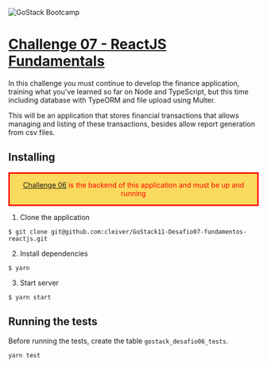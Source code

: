 ![GoStack Bootcamp](https://storage.googleapis.com/golden-wind/bootcamp-gostack/header-desafios.png "GoStack Bootcamp")

# [Challenge 07 - ReactJS Fundamentals](https://github.com/Rocketseat/bootcamp-gostack-desafios/tree/master/desafio-fundamentos-reactjs)

In this challenge you must continue to develop the finance application, training what you've learned so far on Node and TypeScript, but this time including database with TypeORM and file upload using Multer.

This will be an application that stores financial transactions that allows managing and listing of these transactions, besides allow report generation from csv files.

## Installing

<div style="text-align: center; border: 3px solid red; background-color: #FADA5E; color: red;">
  <p><a href="https://github.com/cleiver/GoStack11-Desafio06-banco-de-dados-e-upload-de-arquivos">Challenge 06</a> is the backend of this application and must be up and running</p>
</div>

1. Clone the application

```
$ git clone git@github.com:cleiver/GoStack11-Desafio07-fundamentos-reactjs.git
```

2. Install dependencies

```
$ yarn
```

3. Start server

```
$ yarn start
```

## Running the tests

Before running the tests, create the table `gostack_desafio06_tests`.

```
yarn test
```
